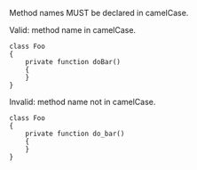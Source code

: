 Method names MUST be declared in camelCase.

Valid: method name in camelCase.
```
class Foo
{
    private function doBar()
    {
    }
}
```

Invalid: method name not in camelCase.
```
class Foo
{
    private function do_bar()
    {
    }
}
```
